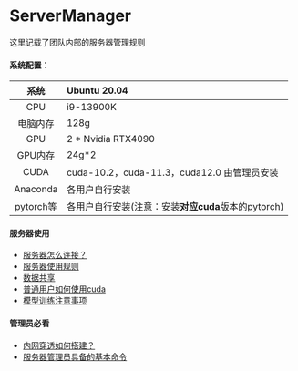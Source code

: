 # ServerManager
这里记载了团队内部的服务器管理规则
#### 系统配置：

|   系统    | Ubuntu 20.04                                        |
| :-------: | :---------------------------|
|    CPU    | i9-13900K                                           |
| 电脑内存  | 128g                                                |
|    GPU    | 2 * Nvidia RTX4090                                  |
|  GPU内存  | 24g*2                                               |
|   CUDA    | cuda-10.2，cuda-11.3，cuda12.0  由管理员安装        |
| Anaconda  | 各用户自行安装                                      |
| pytorch等 | 各用户自行安装(注意：安装**对应cuda**版本的pytorch) |

#### 服务器使用

* [服务器怎么连接？](./doc/服务器连接工具.md)
* [服务器使用规则](./doc/服务器使用规则.md)
* [数据共享](./doc/数据共享.md)
* [普通用户如何使用cuda](./doc/cuda使用.md)
* [模型训练注意事项](./doc/模型训练注意事项.md)
  

#### 管理员必看
* [内网穿透如何搭建？](./doc/阿里云FRP内网穿透详细教程.md)
* [服务器管理员具备的基本命令](./doc/ubuntu管理员常用命令.md)
